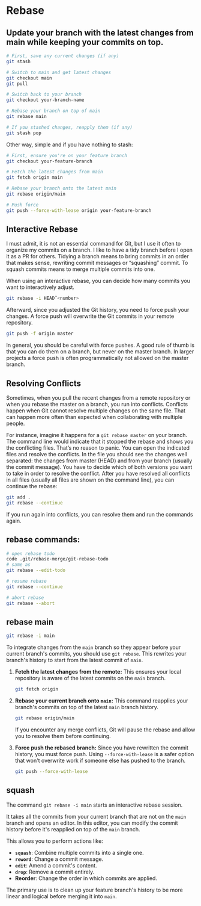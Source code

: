 # Rebase

## Update your branch with the latest changes from main while keeping your commits on top.

```sh
# First, save any current changes (if any)
git stash

# Switch to main and get latest changes
git checkout main
git pull

# Switch back to your branch
git checkout your-branch-name

# Rebase your branch on top of main
git rebase main

# If you stashed changes, reapply them (if any)
git stash pop
```

Other way, simple and if you have nothing to stash:

```sh
# First, ensure you're on your feature branch
git checkout your-feature-branch

# Fetch the latest changes from main
git fetch origin main

# Rebase your branch onto the latest main
git rebase origin/main

# Push force
git push --force-with-lease origin your-feature-branch
```

## Interactive Rebase

I must admit, it is not an essential command for Git, but I use it often to organize my commits on a branch. I like to have a tidy branch before I open it as a PR for others. Tidying a branch means to bring commits in an order that makes sense, rewriting commit messages or “squashing” commit. To squash commits means to merge multiple commits into one.

When using an interactive rebase, you can decide how many commits you want to interactively adjust.

```sh
git rebase -i HEAD˜<number>
```

Afterward, since you adjusted the Git history, you need to force push your changes. A force push will overwrite the Git commits in your remote repository.

```sh
git push -f origin master
```

In general, you should be careful with force pushes. A good rule of thumb is that you can do them on a branch, but never on the master branch. In larger projects a force push is often programmatically not allowed on the master branch.

## Resolving Conflicts

Sometimes, when you pull the recent changes from a remote repository or when you rebase the master on a branch, you run into conflicts. Conflicts happen when Git cannot resolve multiple changes on the same file. That can happen more often than expected when collaborating with multiple people.

For instance, imagine it happens for a `git rebase master` on your branch. The command line would indicate that it stopped the rebase and shows you the conflicting files. That’s no reason to panic. You can open the indicated files and resolve the conflicts. In the file you should see the changes well separated: the changes from master (HEAD) and from your branch (usually the commit message). You have to decide which of both versions you want to take in order to resolve the conflict. After you have resolved all conflicts in all files (usually all files are shown on the command line), you can continue the rebase:

```sh
git add .
git rebase --continue
```

If you run again into conflicts, you can resolve them and run the commands again.

## rebase commands:

```sh
# open rebase todo
code .git/rebase-merge/git-rebase-todo
# same as
git rebase --edit-todo

# resume rebase
git rebase --continue

# abort rebase
git rebase --abort
```

## rebase main

```sh
git rebase -i main
```

To integrate changes from the `main` branch so they appear before your current branch's commits, you should use `git rebase`. This rewrites your branch's history to start from the latest commit of `main`.

1.  **Fetch the latest changes from the remote:**
    This ensures your local repository is aware of the latest commits on the `main` branch.

    ```bash
    git fetch origin
    ```

2.  **Rebase your current branch onto `main`:**
    This command reapplies your branch's commits on top of the latest `main` branch history.

    ```bash
    git rebase origin/main
    ```

    If you encounter any merge conflicts, Git will pause the rebase and allow you to resolve them before continuing.

3.  **Force push the rebased branch:**
    Since you have rewritten the commit history, you must force push. Using `--force-with-lease` is a safer option that won't overwrite work if someone else has pushed to the branch.

    ```bash
    git push --force-with-lease
    ```

## squash

The command `git rebase -i main` starts an interactive rebase session.

It takes all the commits from your current branch that are not on the `main` branch and opens an editor. In this editor, you can modify the commit history before it's reapplied on top of the `main` branch.

This allows you to perform actions like:

- **`squash`**: Combine multiple commits into a single one.
- **`reword`**: Change a commit message.
- **`edit`**: Amend a commit's content.
- **`drop`**: Remove a commit entirely.
- **Reorder**: Change the order in which commits are applied.

The primary use is to clean up your feature branch's history to be more linear and logical before merging it into `main`.

```

```
